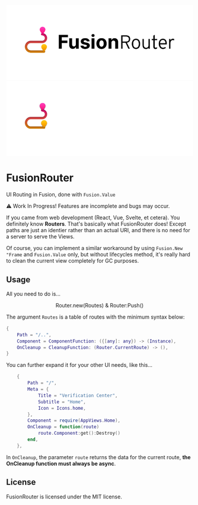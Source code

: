 <div align="center">

![FusionRouter Light](./gh_assets/FusionRouter_Light.png#gh-light-mode-only)
![FusionRouter Dark](./gh_assets/FusionRouter_Dark.png#gh-dark-mode-only)
</div>

# FusionRouter
UI Routing in Fusion, done with `Fusion.Value`

:warning: Work In Progress! Features are incomplete and bugs may occur.

If you came from web development (React, Vue, Svelte, et cetera). You definitely know **Routers**. That's basically what FusionRouter does! Except paths are just an identier rather than an actual URI, and there is no need for a server to serve the Views.

Of course, you can implement a similar workaround by using `Fusion.New "Frame` and `Fusion.Value` only, but without lifecycles method, it's really hard to clean the current view completely for GC purposes.

## Usage
All you need to do is...

<div align="center">
<large>Router.new(Routes) & Router:Push()</large>
</div>

The argument `Routes` is a table of routes with the minimum syntax below:

```lua
{
    Path = "/..",
    Component = ComponentFunction: ({[any]: any}) -> (Instance),
    OnCleanup = CleanupFunction: (Router.CurrentRoute) -> (),
}
```

You can further expand it for your other UI needs, like this...
```lua
	{
		Path = "/",
		Meta = {
			Title = "Verification Center",
			Subtitle = "Home",
			Icon = Icons.home,
		},
		Component = require(AppViews.Home),
		OnCleanup = function(route)
            route.Component:get():Destroy()
		end,
	},
```

In `OnCleanup`, the parameter `route` returns the data for the current route, **the OnCleanup function must always be async**.

## License
FusionRouter is licensed under the MIT license.
